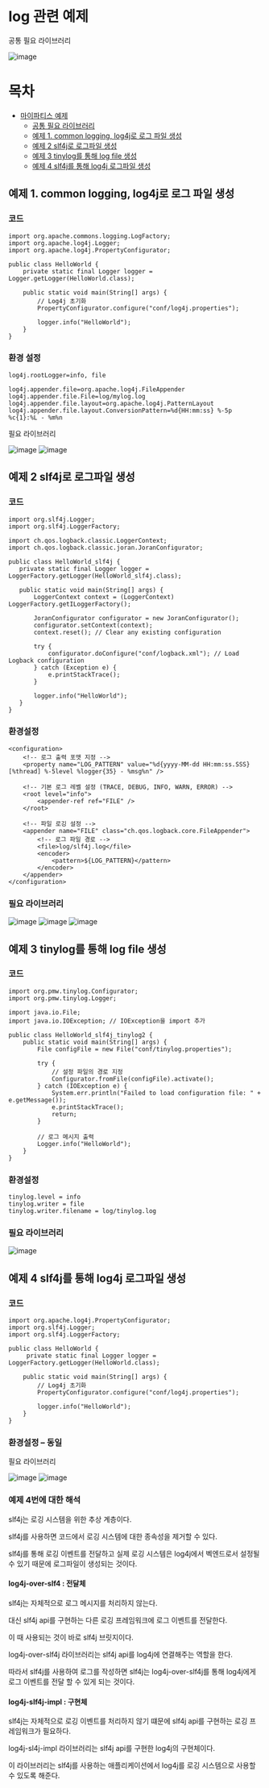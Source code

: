 


# log 관련 예제
공통 필요 라이브러리


 ![image](https://github.com/auspicious0/mabatis_example/assets/108572025/2ec97496-43a2-4a94-b7ac-6f55b051d5ca)

 # 목차

- [마이파티스 예제](#마이파티스-예제)
  - [공통 필요 라이브러리](#공통-필요-라이브러리)
  - [예제 1. common logging, log4j로 로그 파일 생성](#예제-1-common-logging-log4j로-로그-파일-생성)
  - [예제 2 slf4j로 로그파일 생성](#예제-2-slf4j로-로그파일-생성)
  - [예제 3 tinylog를 통해 log file 생성](#예제-3-tinylog를-통해-log-file-생성)
  - [예제 4 slf4j를 통해 log4j 로그파일 생성](#예제-4-slf4j를-통해-log4j-로그파일-생성)
    

## 예제 1. common logging, log4j로 로그 파일 생성

### 코드 

```
import org.apache.commons.logging.LogFactory;
import org.apache.log4j.Logger;
import org.apache.log4j.PropertyConfigurator;

public class HelloWorld {
    private static final Logger logger = Logger.getLogger(HelloWorld.class);

    public static void main(String[] args) {
        // Log4j 초기화
    	PropertyConfigurator.configure("conf/log4j.properties");
        
    	logger.info("HelloWorld");   
    }
}
```


### 환경 설정

```
log4j.rootLogger=info, file

log4j.appender.file=org.apache.log4j.FileAppender
log4j.appender.file.File=log/mylog.log
log4j.appender.file.layout=org.apache.log4j.PatternLayout
log4j.appender.file.layout.ConversionPattern=%d{HH:mm:ss} %-5p %c{1}:%L - %m%n
```

필요 라이브러리

 ![image](https://github.com/auspicious0/mabatis_example/assets/108572025/2501fb3f-d636-47e1-8b1f-4ebd4222d88d)
![image](https://github.com/auspicious0/mabatis_example/assets/108572025/2c00116c-db98-4b14-83c0-28315ff2abf7)


       

## 예제 2 slf4j로 로그파일 생성
 
 ### 코드

 ```
import org.slf4j.Logger;
import org.slf4j.LoggerFactory;

import ch.qos.logback.classic.LoggerContext;
import ch.qos.logback.classic.joran.JoranConfigurator;

public class HelloWorld_slf4j {
    private static final Logger logger = LoggerFactory.getLogger(HelloWorld_slf4j.class);

    public static void main(String[] args) {
        LoggerContext context = (LoggerContext) LoggerFactory.getILoggerFactory();

        JoranConfigurator configurator = new JoranConfigurator();
        configurator.setContext(context);
        context.reset(); // Clear any existing configuration

        try {
            configurator.doConfigure("conf/logback.xml"); // Load Logback configuration
        } catch (Exception e) {
            e.printStackTrace();
        }

        logger.info("HelloWorld");
    }
}
```

### 환경설정

```
<configuration>
    <!-- 로그 출력 포맷 지정 -->
    <property name="LOG_PATTERN" value="%d{yyyy-MM-dd HH:mm:ss.SSS} [%thread] %-5level %logger{35} - %msg%n" />

    <!-- 기본 로그 레벨 설정 (TRACE, DEBUG, INFO, WARN, ERROR) -->
    <root level="info">
        <appender-ref ref="FILE" />
    </root>

    <!-- 파일 로깅 설정 -->
    <appender name="FILE" class="ch.qos.logback.core.FileAppender">
        <!-- 로그 파일 경로 -->
        <file>log/slf4j.log</file>
        <encoder>
            <pattern>${LOG_PATTERN}</pattern>
        </encoder>
    </appender>
</configuration>
```

### 필요 라이브러리

    
 
  ![image](https://github.com/auspicious0/mabatis_example/assets/108572025/11506f28-154b-4577-b48c-51cf7333904a)
  ![image](https://github.com/auspicious0/mabatis_example/assets/108572025/0475bc1a-b29d-44a0-82ce-34819aec67c5)
  ![image](https://github.com/auspicious0/mabatis_example/assets/108572025/99f37cb3-2d62-419a-ba17-f823cdd905db)





## 예제 3 tinylog를 통해 log file 생성

### 코드 

```
import org.pmw.tinylog.Configurator;
import org.pmw.tinylog.Logger;

import java.io.File;
import java.io.IOException; // IOException을 import 추가

public class HelloWorld_slf4j_tinylog2 {
    public static void main(String[] args) {
        File configFile = new File("conf/tinylog.properties");

        try {
            // 설정 파일의 경로 지정
            Configurator.fromFile(configFile).activate();
        } catch (IOException e) {
            System.err.println("Failed to load configuration file: " + e.getMessage());
            e.printStackTrace();
            return;
        }

        // 로그 메시지 출력
        Logger.info("HelloWorld");
    }
}
```

### 환경설정

```
tinylog.level = info
tinylog.writer = file
tinylog.writer.filename = log/tinylog.log
```

### 필요 라이브러리

 ![image](https://github.com/auspicious0/mabatis_example/assets/108572025/339943eb-57c1-4c36-87ce-cb6cb95df2b3)


## 예제 4 slf4j를 통해 log4j 로그파일 생성

### 코드

```
import org.apache.log4j.PropertyConfigurator;
import org.slf4j.Logger;
import org.slf4j.LoggerFactory;

public class HelloWorld {
	 private static final Logger logger = LoggerFactory.getLogger(HelloWorld.class);

    public static void main(String[] args) {
        // Log4j 초기화
    	PropertyConfigurator.configure("conf/log4j.properties");
        
    	logger.info("HelloWorld");   
    }
}
```


### 환경설정 – 동일

필요 라이브러리 

 ![image](https://github.com/auspicious0/mabatis_example/assets/108572025/71579110-c0d8-4fb1-a5d9-f15097547a0e)
 ![image](https://github.com/auspicious0/mabatis_example/assets/108572025/6aae7f19-71cd-421e-afbf-15be96ee0324)

### 예제 4번에 대한 해석
slf4j는 로깅 시스템을 위한 추상 계층이다. 

slf4j를 사용하면 코드에서 로깅 시스템에 대한 종속성을 제거할 수 있다. 

slf4j를 통해 로깅 이벤트를 전달하고 실제 로깅 시스템은 log4j에서 벡엔드로서 설정될 수 있기 때문에 로그파일이 생성되는 것이다. 

#### log4j-over-slf4 : 전달체

slf4j는 자체적으로 로그 메시지를 처리하지 않는다. 

대신 slf4j api를 구현하는 다른 로깅 프레임워크에 로그 이벤트를 전달한다. 

이 때 사용되는 것이 바로 slf4j 브릿지이다. 

log4j-over-slf4j 라이브러리는 slf4j api를 log4j에 연결해주는 역할을 한다. 

따라서 slf4j를 사용하여 로그를 작성하면 slf4j는 log4j-over-slf4j를 통해 log4j에게 로그 이벤트를 전달 할 수 있게 되는 것이다.

#### log4j-slf4j-impl : 구현체

slf4j는 자체적으로 로깅 이벤트를 처리하지 않기 떄문에 slf4j api를 구현하는 로깅 프레임워크가 필요하다.

log4j-sl4j-impl 라이브러리는 slf4j api를 구현한 log4j의 구현체이다.

이 라이브러리는 slf4j를 사용하는 애플리케이션에서 log4j를 로깅 시스템으로 사용할 수 있도록 해준다. 

 
